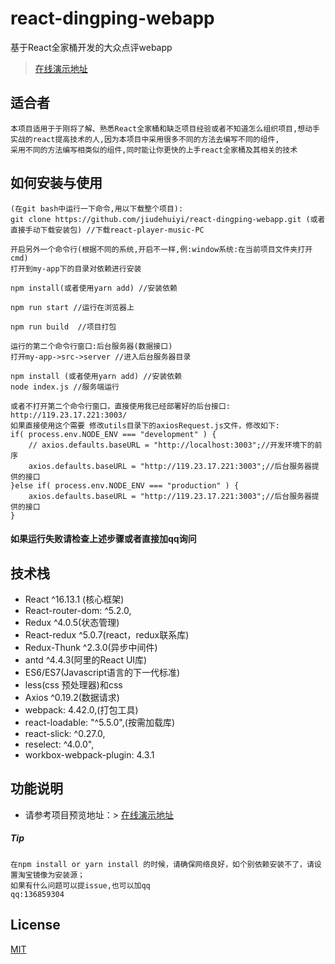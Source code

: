 # react-dingping-webapp
基于React全家桶开发的大众点评webapp
> [在线演示地址](http://119.23.17.221:3004/)

## 适合者
```
本项目适用于于刚将了解、熟悉React全家桶和缺乏项目经验或者不知道怎么组织项目,想动手实战的react提高技术的人,因为本项目中采用很多不同的方法去编写不同的组件,
采用不同的方法编写相类似的组件,同时能让你更快的上手react全家桶及其相关的技术
```

## 如何安装与使用

```
(在git bash中运行一下命令,用以下载整个项目):
git clone https://github.com/jiudehuiyi/react-dingping-webapp.git (或者直接手动下载安装包) //下载react-player-music-PC

开启另外一个命令行(根据不同的系统,开启不一样,例:window系统:在当前项目文件夹打开cmd)
打开到my-app下的目录对依赖进行安装

npm install(或者使用yarn add) //安装依赖

npm run start //运行在浏览器上

npm run build  //项目打包
```

```
运行的第二个命令行窗口:后台服务器(数据接口)
打开my-app->src->server //进入后台服务器目录

npm install (或者使用yarn add) //安装依赖
node index.js //服务端运行

或者不打开第二个命令行窗口，直接使用我已经部署好的后台接口:
http://119.23.17.221:3003/
如果直接使用这个需要 修改utils目录下的axiosRequest.js文件，修改如下:
if( process.env.NODE_ENV === "development" ) {
    // axios.defaults.baseURL = "http://localhost:3003";//开发环境下的前序
    axios.defaults.baseURL = "http://119.23.17.221:3003";//后台服务器提供的接口
}else if( process.env.NODE_ENV === "production" ) {
    axios.defaults.baseURL = "http://119.23.17.221:3003";//后台服务器提供的接口
}

```
#### 如果运行失败请检查上述步骤或者直接加qq询问


## 技术栈
-  React ^16.13.1 (核心框架)
-  React-router-dom: ^5.2.0,
-  Redux ^4.0.5(状态管理)
-  React-redux ^5.0.7(react，redux联系库)
-  Redux-Thunk ^2.3.0(异步中间件)
-  antd ^4.4.3(阿里的React UI库)
-  ES6/ES7(Javascript语言的下一代标准)
-  less(css 预处理器)和css
-  Axios ^0.19.2(数据请求)
-  webpack: 4.42.0,(打包工具)
-  react-loadable: "^5.5.0",(按需加载库)
-  react-slick: ^0.27.0,
-  reselect: ^4.0.0",
-  workbox-webpack-plugin: 4.3.1


## 功能说明
- 请参考项目预览地址：> [在线演示地址](http://119.23.17.221:3004/)

##### Tip
```
在npm install or yarn install 的时候，请确保网络良好，如个别依赖安装不了，请设置淘宝镜像为安装源；
如果有什么问题可以提issue,也可以加qq
qq:136859304
```

## License

[MIT](https://github.com/maomao1996/react-music/blob/master/LICENSE)
